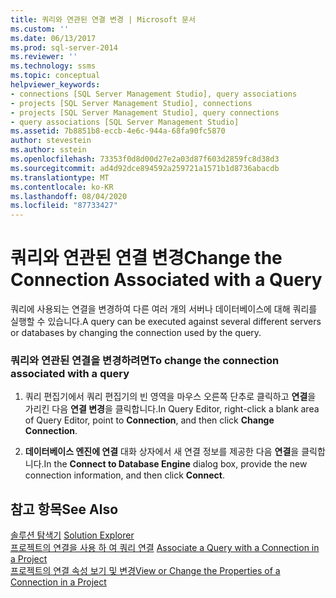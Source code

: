 ```yaml
---
title: 쿼리와 연관된 연결 변경 | Microsoft 문서
ms.custom: ''
ms.date: 06/13/2017
ms.prod: sql-server-2014
ms.reviewer: ''
ms.technology: ssms
ms.topic: conceptual
helpviewer_keywords:
- connections [SQL Server Management Studio], query associations
- projects [SQL Server Management Studio], connections
- projects [SQL Server Management Studio], query connections
- query associations [SQL Server Management Studio]
ms.assetid: 7b8851b8-eccb-4e6c-944a-68fa90fc5870
author: stevestein
ms.author: sstein
ms.openlocfilehash: 73353f0d8d00d27e2a03d87f603d2859fc8d38d3
ms.sourcegitcommit: ad4d92dce894592a259721a1571b1d8736abacdb
ms.translationtype: MT
ms.contentlocale: ko-KR
ms.lasthandoff: 08/04/2020
ms.locfileid: "87733427"
---
```

# <a name="change-the-connection-associated-with-a-query"></a><span data-ttu-id="5cc2f-102">쿼리와 연관된 연결 변경</span><span class="sxs-lookup"><span data-stu-id="5cc2f-102">Change the Connection Associated with a Query</span></span>
  <span data-ttu-id="5cc2f-103">쿼리에 사용되는 연결을 변경하여 다른 여러 개의 서버나 데이터베이스에 대해 쿼리를 실행할 수 있습니다.</span><span class="sxs-lookup"><span data-stu-id="5cc2f-103">A query can be executed against several different servers or databases by changing the connection used by the query.</span></span>  
  
### <a name="to-change-the-connection-associated-with-a-query"></a><span data-ttu-id="5cc2f-104">쿼리와 연관된 연결을 변경하려면</span><span class="sxs-lookup"><span data-stu-id="5cc2f-104">To change the connection associated with a query</span></span>  
  
1.  <span data-ttu-id="5cc2f-105">쿼리 편집기에서 쿼리 편집기의 빈 영역을 마우스 오른쪽 단추로 클릭하고 **연결**을 가리킨 다음 **연결 변경**을 클릭합니다.</span><span class="sxs-lookup"><span data-stu-id="5cc2f-105">In Query Editor, right-click a blank area of Query Editor, point to **Connection**, and then click **Change Connection**.</span></span>  
  
2.  <span data-ttu-id="5cc2f-106">**데이터베이스 엔진에 연결** 대화 상자에서 새 연결 정보를 제공한 다음 **연결**을 클릭합니다.</span><span class="sxs-lookup"><span data-stu-id="5cc2f-106">In the **Connect to Database Engine** dialog box, provide the new connection information, and then click **Connect**.</span></span>  
  
## <a name="see-also"></a><span data-ttu-id="5cc2f-107">참고 항목</span><span class="sxs-lookup"><span data-stu-id="5cc2f-107">See Also</span></span>  
 <span data-ttu-id="5cc2f-108">[솔루션 탐색기](solution-explorer.md) </span><span class="sxs-lookup"><span data-stu-id="5cc2f-108">[Solution Explorer](solution-explorer.md) </span></span>  
 <span data-ttu-id="5cc2f-109">[프로젝트의 연결을 사용 하 여 쿼리 연결](associate-a-query-with-a-connection-in-a-project.md) </span><span class="sxs-lookup"><span data-stu-id="5cc2f-109">[Associate a Query with a Connection in a Project](associate-a-query-with-a-connection-in-a-project.md) </span></span>  
 [<span data-ttu-id="5cc2f-110">프로젝트의 연결 속성 보기 및 변경</span><span class="sxs-lookup"><span data-stu-id="5cc2f-110">View or Change the Properties of a Connection in a Project</span></span>](view-or-change-the-properties-of-a-connection-in-a-project.md)  
  
  
